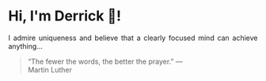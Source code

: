 # Hi, I'm Derrick 👋!
<p align="justify">I admire uniqueness and believe that a clearly focused mind can achieve anything...</p> 
<!-- #quote-start -->
<blockquote>&ldquo;The fewer the words, the better the prayer.&rdquo; &mdash; <footer>Martin Luther</footer></blockquote>
<!-- #quote-end -->
